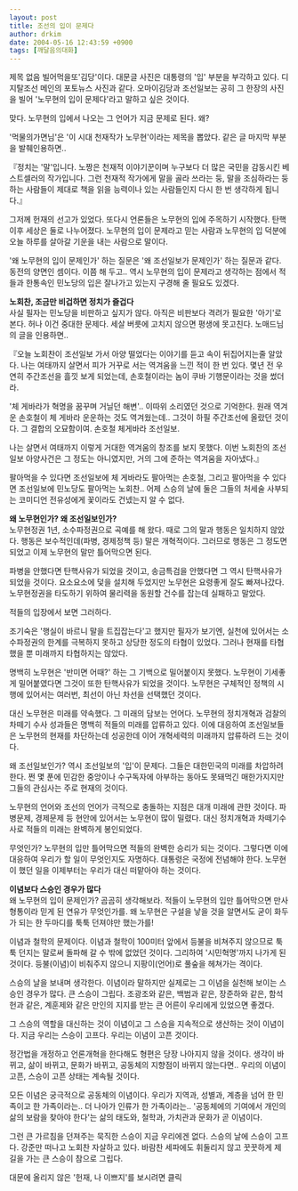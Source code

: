 ```yaml
---
layout: post
title: 조선의 입이 문제다
author: drkim
date: 2004-05-16 12:43:59 +0900
tags: [깨달음의대화]
---
```

 제목 없음 빌어먹을또'김당'이다. 대문글 사진은 대통령의 '입' 부분을 부각하고 있다. 디지탈조선 메인의 포토뉴스 사진과 같다. 오마이김당과 조선일보는 공히 그 한장의 사진을 빌어 '노무현의 입이 문제다'라고 말하고 싶은 것이다.    
  
맞다. 노무현의 입에서 나오는 그 언어가 지금 문제로 된다. 왜?    
  
'먹물의가면님'은 '이 시대 천재작가 노무현'이라는 제목을 뽑았다. 같은 글 마지막 부분을 발췌인용하면..    
  
『정치는 '말'입니다. 노짱은 천재적 이야기꾼이며 누구보다 더 많은 국민을 감동시킨 베스트셀러의 작가입니다. 그런 천재적 작가에게 말을 골라 쓰라는 둥, 말을 조심하라는 둥 하는 사람들이 제대로 책을 읽을 능력이나 있는 사람들인지 다시 한 번 생각하게 됩니다.』    
  
그저께 헌재의 선고가 있었다. 또다시 언론들은 노무현의 입에 주목하기 시작했다. 탄핵이후 세상은 둘로 나누어졌다. 노무현의 입이 문제라고 믿는 사람과 노무현의 입 덕분에 오늘 하루를 살아갈 기운을 내는 사람으로 말이다.    
  
'왜 노무현의 입이 문제인가' 하는 질문은 '왜 조선일보가 문제인가' 하는 질문과 같다. 동전의 양면인 셈이다. 이쯤 해 두고.. 역시 노무현의 입이 문제라고 생각하는 점에서 적들과 한통속인 민노당의 입은 잘나가고 있는지 구경해 줄 필요도 있겠다.    
  
**노회찬, 조금만 비겁하면 정치가 즐겁다**  
사실 필자는 민노당을 비판하고 싶지가 않다. 아직은 비판보다 격려가 필요한 '아기'로 본다. 허나 이건 중대한 문제다. 세살 버릇에 고치지 않으면 평생에 못고친다. 노매드님의 글을 인용하면..    
  
『오늘 노회찬이 조선일보 가서 아양 떨었다는 이야기를 듣고 속이 뒤집어지는줄 알았다. 나는 여태까지 살면서 피가 거꾸로 서는 역겨움을 느낀 적이 한 번 있다. 몇년 전 우연히 주간조선을 흘낏 보게 되었는데, 손호철이라는 놈이 쿠바 기행문이라는 것을 썼더라.    
  
'체 게바라가 혁명을 꿈꾸며 거닐던 해변'.. 이따위 소리였던 것으로 기억한다. 원래 역겨운 손호철이 체 게바라 운운하는 것도 역겨웠는데.. 그것이 하필 주간조선에 올랐던 것이다. 그 결합의 오묘함이여. 손호철 체게바라 조선일보.    
  
나는 살면서 여태까지 이렇게 거대한 역겨움의 창조를 보지 못했다. 이번 노회찬의 조선일보 아양사건은 그 정도는 아니였지만, 거의 그에 준하는 역겨움을 자아냈다.』 
  
  
팔아먹을 수 있다면 조선일보에 체 게바라도 팔아먹는 손호철, 그리고 팔아먹을 수 있다면 조선일보에 민노당도 팔아먹는 노회찬.. 어제 스승의 날에 둘은 그들의 처세술 사부되는 코미디언 전유성에게 꽃이라도 건넸는지 알 수 없다.    
  
**왜 노무현인가? 왜 조선일보인가?**  
노무현정권 1년, 소수파정권으로 곡예를 해 왔다. 때로 그의 말과 행동은 일치하지 않았다. 행동은 보수적인데(파병, 경제정책 등) 말은 개혁적이다. 그러므로 행동은 그 정도면 되었고 이제 노무현의 말만 틀어막으면 된다.    
  
파병을 안했다면 탄핵사유가 되었을 것이고, 송금특검을 안했다면 그 역시 탄핵사유가 되었을 것이다. 요소요소에 덫을 설치해 두었지만 노무현은 요령좋게 잘도 빠져나갔다. 노무현정권을 타도하기 위하여 물리력을 동원할 건수를 잡는데 실패하고 말았다.    
  
적들의 입장에서 보면 그러하다.    
  
조기숙은 '행실이 바르니 말을 트집잡는다'고 했지만 필자가 보기엔, 실천에 있어서는 소수파정권의 한계를 극복하지 못하고 상당한 정도의 타협이 있었다. 그러나 현재를 타협했을 뿐 미래까지 타협하지는 않았다. 
  
  
명백히 노무현은 '반미면 어때?' 하는 그 기백으로 밀어붙이지 못했다. 노무현이 기세좋게 밀어붙였다면 그것이 또한 탄핵사유가 되었을 것이다. 노무현은 구체적인 정책의 시행에 있어서는 여러번, 최선이 아닌 차선을 선택했던 것이다.    
  
대신 노무현은 미래를 약속했다. 그 미래의 담보는 언어다. 노무현의 정치개혁과 검찰의 차떼기 수사 성과들은 명백히 적들의 미래를 압류하고 있다. 이에 대응하여 조선일보들은 노무현의 현재를 차단하는데 성공한데 이어 개혁세력의 미래까지 압류하려 드는 것이다.    
  
왜 조선일보인가? 역시 조선일보의 '입'이 문제다. 그들은 대한민국의 미래를 차압하려 한다. 쩐 몇 푼에 민감한 중앙이나 수구독자에 아부하는 동아도 못돼먹긴 매한가지지만 그들의 관심사는 주로 현재의 것이다.    
  
노무현의 언어와 조선의 언어가 극적으로 충돌하는 지점은 대개 미래에 관한 것이다. 파병문제, 경제문제 등 현안에 있어서는 노무현이 많이 밀렸다. 대신 정치개혁과 차떼기수사로 적들의 미래는 완벽하게 봉인되었다.    
  
무엇인가? 노무현의 입만 틀어막으면 적들의 완벽한 승리가 되는 것이다. 그렇다면 이에 대응하여 우리가 할 일이 무엇인지도 자명하다. 대통령은 국정에 전념해야 한다. 노무현이 했던 일을 이제부터는 우리가 대신 떠맡아야 하는 것이다.    
  
**이념보다 스승인 경우가 많다**  
왜 노무현의 입이 문제인가? 곰곰히 생각해보라. 적들이 노무현의 입만 틀어막으면 만사형통이라 믿게 된 연유가 무엇인가를. 왜 노무현은 구설을 낳을 것을 알면서도 굳이 화두가 되는 한 두마디를 툭툭 던져야만 했는가를!    
  
이념과 철학의 문제이다. 이념과 철학이 100미터 앞에서 등불을 비쳐주지 않으므로 툭툭 던지는 말로써 돌파해 갈 수 밖에 없었던 것이다. 그리하여 '시민혁명'까지 나가게 된 것이다. 등불(이념)이 비춰주지 않으니 지팡이(언어)로 풀숲을 헤쳐가는 격이다.    
  
스승의 날을 보내며 생각한다. 이념이라 말하지만 실제로는 그 이념을 실천해 보이는 스승인 경우가 많다. 큰 스승이 그립다. 조광조와 같은, 백범과 같은, 장준하와 같은, 함석헌과 같은, 계훈제와 같은 만인의 지지를 받는 큰 어른이 우리에게 있었으면 좋겠다.    
  
그 스승의 역할을 대신하는 것이 이념이고 그 스승을 지속적으로 생산하는 것이 이념이다. 지금 우리는 스승이 고프다. 우리는 이념이 고픈 것이다.    
  
정간법을 개정하고 언론개혁을 한다해도 형편은 당장 나아지지 않을 것이다. 생각이 바뀌고, 삶이 바뀌고, 문화가 바뀌고, 공동체의 지향점이 바뀌지 않는다면.. 우리의 이념이 고픈, 스승이 고픈 상태는 계속될 것이다.    
  
모든 이념은 궁극적으로 공동체의 이념이다. 우리가 지역과, 성별과, 계층을 넘어 한 민족이고 한 가족이라는.. 더 나아가 인류가 한 가족이라는.. '공동체에의 기여에서 개인의 삶의 보람을 찾아야 한다'는 삶의 태도와, 철학과, 가치관과 문화가 곧 이념이다.    
  
그런 큰 가르침을 던져주는 묵직한 스승이 지금 우리에겐 없다. 스승의 날에 스승이 고프다. 강준만 떠나고 노회찬 자살하고 있다. 바람찬 세파에도 휘둘리지 않고 꿋꿋하게 제 길을 가는 큰 스승이 참으로 그립다. 
  
  
대문에 올리지 않은 '헌재, 나 이쁘지'를 보시려면 클릭
